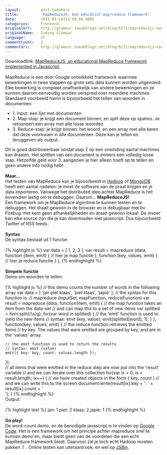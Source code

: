 ```yaml
---
layout:         post-tweakers
title:          "MapReduceJS: Een educatief map/reduce framework"
date:           2011-03-14T13:58:00.000Z
categories:     Frontend
originalUrl:    http://glamour.tweakblogs.net/blog/6271/mapreducejs-een-educatief-map-reduce-framework.html
originalName:   Coding Glamour
language:       nl
commentCount:   2
commentUrl:     http://glamour.tweakblogs.net/blog/6271/mapreducejs-een-educatief-map-reduce-framework.html#reacties
---
```


   <p class="article">Downloadlink: <a href="http://code.google.com/p/mapreduce-js/" rel="external">MapReduceJS, an educational MapReduce framework implemented in Javascript</a>.
  <br>
  <br>MapReduce is een door Google ontwikkeld framework waarmee bewerkingen
  in twee stappen op grote sets data kunnen worden uitgevoerd. Elke bewerking
  is compleet onafhankelijk van andere bewerkingen en ze kunnen daarom eenvoudig
  worden verspreid over meerdere machines. Standaard voorbeeld hierin is
  bijvoorbeeld het tellen van woorden in documenten:
  <ul>
    <li>1. Input: een lijst met documenten</li>
    <li>2. Map-stap: je krijgt een document binnen, en split deze op spaties.
      Je retouneert een array met alle losse woorden</li>
    <li>3. Reduce-stap: je krijgt binnen: het woord, en een array met alle keren
      dat deze voorkwam in &#xE1;lle documenten. Deze kan je tellen en teruggeven
      als output.</li>
  </ul>Dit is goed distribueerbaar omdat stap 2 op een oneinding aantal machines
  kan draaien. Het splitten van een document is immers een volledig losse
  stap. Hetzelfde geld voor 3. aangezien je hier alleen hoeft op te tellen
  en geen andere info nodig hebt.
  <br>
  <br>
<b>Maar...</b>
  <br>Het testen van MapReduce kan je bijvoorbeeld in <a href="http://hadoop.apache.org/mapreduce/"
  rel="external">Hadoop</a> of <a href="http://www.mongodb.org/" rel="external">MongoDB</a> heeft
  een aantal nadelen: je moet de software aan de praat krijgen en je data
  importeren. Vanwege het distributed idee achter MapReduce is het bovendien
  lastig om te debuggen. Daarom...
  <!--more-->
<b>MapReduceJS!</b>
  <br>Een framework om je MapReduce algoritme te kunnen testen en te debuggen.
  Het draait gewoon in de browser en is debugbaar met bv. Firebug. Het kent
  geen afhankelijkheden en draait gewoon lokaal. De invoer kan elke source
  zijn die je kan downloaden met javascript. Dus bijvoorbeeld Twitter of
  RSS feeds.
  <br>
  <br>
<b>Syntax</b>
  <br>De syntax bestaat uit 1 functie:
  <br>
  <br>
{% highlight js %}
var data = [ 1, 2, 3 ];
var result = mapreduce (data, function (item, emit) {
        // hier je map functie
    }, function (key, values, emit) {
        // hier je reduce functie
    }
);
{% endhighlight %}
  <br>
  <br>
<b>Simpele functie</b>
  <br>Demo om woorden te tellen:
  <br>
  <br>
{% highlight js %}
// this demo counts the number of words in the following array
var data = [ 'jan piet klaas', 'piet klaas', 'japie' ];
// the syntax for this function is:
// mapreduce (inputSet, mapFunction, reduceFunction)
var result = mapreduce (data, function(item, emit) {
    // the map function takes an item from the data-set
    // and can map this to a set of new items
    var splitted = item.split(/\s/g);
    for(var word in splitted) {
        // the 'emit' function is used to yield the new items
        // syntax: emit (key, value);
        emit(splitted[word], 1);
    }
}, function(key, values, emit) {
    // the reduce function retrieves the emitted items
    // by key. The values that were emitted are grouped by key, and are in the 'values' array.
    
    // the emit function is used to return the results
    // syntax: emit (value)
    emit({ key: key, count: values.length });
});    
// all items that were emitted in the reduce step are now put into the 'result' variable
// and we can iterate over this collection
for(var ix = 0; ix < result.length; ix++) {
    // we have created objects in the form { key, count }
    // and we can write this to the screen
    document.write(result[ix].key + ': ' + result[ix].count + '<br/>');
}
{% endhighlight %}
  <br>Output:
  <br>
  <br>
{% highlight text %}
jan: 1
piet: 2
klaas: 2
japie: 1
{% endhighlight %}
  <br>
  <br>
<b>Go play!</b>
  <br>De word-count demo, en de benodigde javascript is te vinden op <a href="http://code.google.com/p/mapreduce-js/"
  rel="external">Google Code</a>. Het is een framework om het principe achter
  mapreduce snel te kunnen demo&apos;en, maar biedt geen van de voordelen
  die een echt MapReduce framework biedt. Daarvoor zal je toch echt Hadoop
  moeten pakken
  <img src="http://tweakimg.net/g/s/smile.gif" width="15" height="15"
  alt=":)">. Online testen kan uiteraard ook, en wel op <a href="http://jsbin.com/upona6/edit"
  rel="external">JSBin</a>.</p>
   